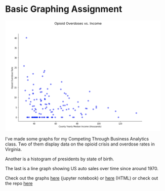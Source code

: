 
# Basic Graphing Assignment

![Graph](/images/graphpic1.png)

I've made some graphs for my Competing Through Business Analytics class. Two of them display data on the opioid crisis and overdose rates in Virginia.

Another is a histogram of presidents by state of birth.

The last is a line graph showing US auto sales over time since around 1970.

Check out the graphs [here](https://github.com/kfmahre/M2Graphing/blob/master/BasicGraphAssignment.ipynb) (jupyter notebook) or [here](https://github.com/kfmahre/M2Graphing/blob/master/BasicGraphAssignment.html) (HTML) or check out the repo [here](https://github.com/kfmahre/M2Graphing)
